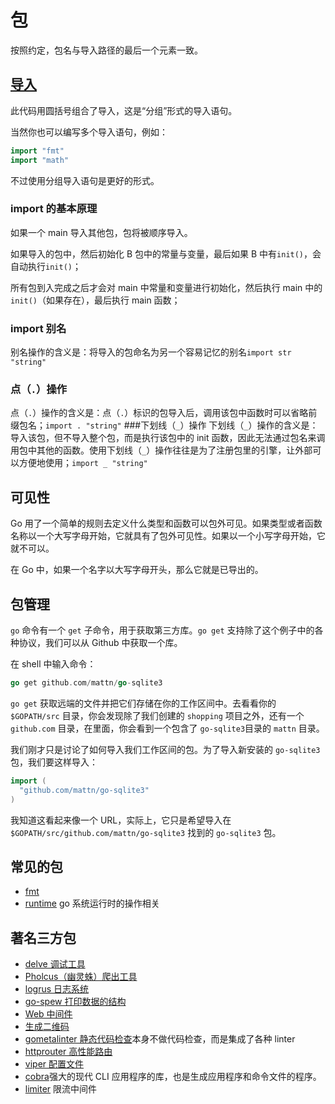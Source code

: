 # 包

按照约定，包名与导入路径的最后一个元素一致。

## [导入](https://tour.go-zh.org/basics/2)

此代码用圆括号组合了导入，这是“分组”形式的导入语句。

当然你也可以编写多个导入语句，例如：

```go
import "fmt"
import "math"
```

不过使用分组导入语句是更好的形式。

### import 的基本原理

如果一个 main 导入其他包，包将被顺序导入。

如果导入的包中，然后初始化 B 包中的常量与变量，最后如果 B 中有`init()`，会自动执行`init()`；

所有包到入完成之后才会对 main 中常量和变量进行初始化，然后执行 main 中的`init()`（如果存在），最后执行 main 函数；

### import 别名

别名操作的含义是：将导入的包命名为另一个容易记忆的别名`import str "string"`

### 点（`.`）操作

点（`.`）操作的含义是：点（`.`）标识的包导入后，调用该包中函数时可以省略前缀包名；`import . "string"` ###下划线（`_`）操作
下划线（`_`）操作的含义是：导入该包，但不导入整个包，而是执行该包中的 init 函数，因此无法通过包名来调用包中其他的函数。使用下划线（`_`）操作往往是为了注册包里的引擎，让外部可以方便地使用；`import _ "string"`

## 可见性

Go 用了一个简单的规则去定义什么类型和函数可以包外可见。如果类型或者函数名称以一个大写字母开始，它就具有了包外可见性。如果以一个小写字母开始，它就不可以。

在 Go 中，如果一个名字以大写字母开头，那么它就是已导出的。

## 包管理

`go` 命令有一个 `get` 子命令，用于获取第三方库。`go get` 支持除了这个例子中的各种协议，我们可以从 Github 中获取一个库。

在 shell 中输入命令：

```go
go get github.com/mattn/go-sqlite3
```

`go get` 获取远端的文件并把它们存储在你的工作区间中。去看看你的 `$GOPATH/src` 目录，你会发现除了我们创建的 `shopping` 项目之外，还有一个 `github.com` 目录，在里面，你会看到一个包含了 `go-sqlite3`目录的 `mattn` 目录。

我们刚才只是讨论了如何导入我们工作区间的包。为了导入新安装的 `go-sqlite3` 包，我们要这样导入：

```go
import (
  "github.com/mattn/go-sqlite3"
)
```

我知道这看起来像一个 URL，实际上，它只是希望导入在 `$GOPATH/src/github.com/mattn/go-sqlite3` 找到的 `go-sqlite3` 包。

## 常见的包

- [fmt](fmt.md)
- [runtime](runtime.md) go 系统运行时的操作相关

## 著名三方包

- [delve 调试工具](delve.md)
- [Pholcus（幽灵蛛）爬出工具](pholcus.md)
- [logrus 日志系统](logrus.md)
- [go-spew 打印数据的结构](go-spew.md)
- [Web 中间件](negroni.md)
- [生成二维码](go-qrcode.md)
- [gometalinter 静态代码检查](gometalinter.md)本身不做代码检查，而是集成了各种 linter
- [httprouter 高性能路由](httprouter.md)
- [viper 配置文件](viper.md)
- [cobra](cobra.md)强大的现代 CLI 应用程序的库，也是生成应用程序和命令文件的程序。
- [limiter](limiter.md) 限流中间件
